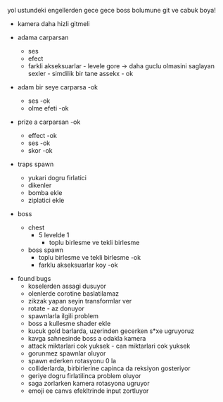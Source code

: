 yol ustundeki engellerden gece gece boss bolumune git ve cabuk boya!


* kamera daha hizli gitmeli 
* adama carparsan
  * ses 
  * efect
  * farkli akseksuarlar - levele gore -> daha guclu olmasini saglayan sexler - simdilik bir tane assekx - ok
  
* adam bir seye carparsa -ok
  * ses  -ok
  * olme efeti -ok
  
* prize a carparsan -ok
  * effect -ok
  * ses -ok
  * skor -ok



* traps  spawn
  * yukari dogru firlatici
  * dikenler
  * bomba ekle
  * ziplatici ekle



* boss
  * chest
    * 5 levelde 1
      * toplu birlesme ve tekli birlesme
  * boss spawn
    * toplu birlesme ve tekli birlesme -ok
    * farklu akseksuarlar koy -ok
    
  
- found bugs      
  * koselerden assagi dusuyor
  * olenlerde corotine baslatilamaz
  * zikzak yapan seyin transformlar ver
  * rotate - az donuyor
  * spawnlarla ilgili problem
  * boss a kullesme shader ekle
  * kucuk gold barlarda, uzerinden gecerken s*xe ugruyoruz
  * kavga sahnesinde boss a odakla kamera
  * attack miktarlari cok yuksek - can miktarlari cok yuksek
  * gorunmez spawnlar oluyor
  * spawn ederken rotasyonu 0 la
  * colliderlarda, birbirlerine capinca da reksiyon gosteriyor
  * geriye dogru firlatilinca problem oluyor
  * saga zorlarken kamera rotasyona ugruyor
  * emoji ee canvs efekltrinde input zortluyor
  